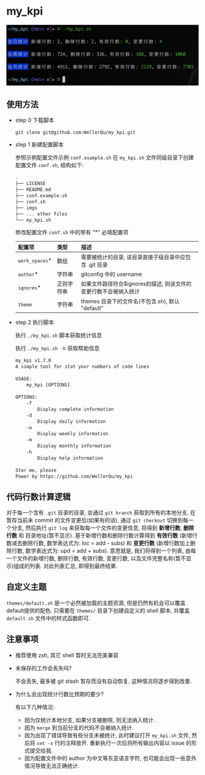 # my_kpi

![示例](https://raw.githubusercontent.com/WellerQu/my_kpi/main/imgs/short_mode_preview.png)

## 使用方法

- step 0 下载脚本

  ```shell
  git clone git@github.com:WellerQu/my_kpi.git
  ```

- step 1 新建配置脚本

  参照示例配置文件示例 `conf.example.sh` 在 `my_kpi.sh` 文件同级目录下创建配置文件 `conf.sh`, 结构如下:

  ```shell
  .
  ├── LICENSE
  ├── README.md
  ├── conf.example.sh
  ├── conf.sh
  ├── imgs
  ├── ... other files
  └── my_kpi.sh
  ```

  修改配置文件 `conf.sh` 中的带有 "*" 必填配置项

  | 配置项 | 类型 | 描述 |
  | -- | -- | -- |
  | `work_spaces`* | 数组 | 需要被统计的目录, 该目录直接子级目录中应包含 .git 目录 |
  | `author`* | 字符串 | gitconfig 中的 username |
  | `ignores`* | 正则字符串 | 如果文件路径符合$ignores的描述, 则该文件的变更行数不会被纳入统计 |
  | `theme` | 字符串 | themes 目录下的文件名(不包含.sh), 默认 "default" |

- step 2 执行脚本

  执行 `./my_kpi.sh` 脚本获取统计信息

  执行 `./my_kpi.sh -h` 获取帮助信息

  ```text
  my_kpi v1.7.0
  A simple tool for stat your numbers of code lines

  USAGE:
      my_kpi [OPTIONS]

  OPTIONS:
      -f
          Display complete information
      -d
          Display daily information
      -w
          Display weekly information
      -m
          Display monthly information
      -h
          Display help information

  Star me, please
  Power by https://github.com/WellerQu/my_kpi
  ```

## 代码行数计算逻辑

对于每一个含有 `.git` 目录的目录, 会通过 `git branch` 获取到所有的本地分支. 在暂存当前未 commit 的文件变更后(如果有的话),
通过 `git checkout` 切换到每一个分支, 然后执行 `git log` 来获取每一个文件的变更信息, 将得到 **新增行数**, **删除行数** 和
目录地址(暂不显示). 基于新增行数和删除行数计算得到 **有效行数** (新增行数减去删除行数, 数学表达式为: loc = add - subs)
和 **变更行数** (新增行数加上删除行数, 数学表达式为: upd = add + subs). 意思就是, 我们将得到一个列表, 由每一个文件的新增行数, 删除行数,
有效行数, 变更行数, 以及文件完整名称(暂不显示)组成的列表. 对此列表汇总, 即得到最终结果.

## 自定义主题

`themes/default.sh` 是一个必然被加载的主题资源, 但是仍然有机会可以覆盖default提供的配色. 只需要在 `themes/` 目录下创建自定义的 shell
 脚本, 并覆盖 `default.sh` 文件中的样式函数即可.

## 注意事项

- 推荐使用 zsh, 其它 shell 暂时无法完美兼容

- 未保存的工作会丢失吗?

  不会丢失, 最多被 git stash 暂存而没有自动恢复. 这种情况将逐步得到改善.

- 为什么会出现统计行数比预期的要少?

  有以下几种情况:

  - 因为仅统计本地分支, 如果分支被删除, 则无法纳入统计.
  - 因为 `merge` 到当前分支的代码不会被纳入统计.
  - 因为出现了错误导致有些分支未被统计, 此时建议打开 `my_kpi.sh` 文件, 然后将 `set -x` 行的注释放开. 重新执行一次后将所有输出内容以 issue 的形式提交给我.
  - 因为配置文件中的 author 为中文等东亚语言字符, 也可能会出现一些意外情况导致无法正确统计.
